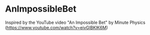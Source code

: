 AnImpossibleBet
===============

Inspired by the YouTube video "An Impossible Bet" by Minute Physics (https://www.youtube.com/watch?v=eivGlBKlK6M)
